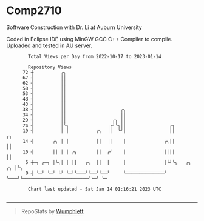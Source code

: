 # Comp2710
Software Construction with Dr. Li at Auburn University

Coded in Eclipse IDE using MinGW GCC C++ Compiler to compile.
Uploaded and tested in AU server.

```
        Total Views per Day from 2022-10-17 to 2023-01-14

        Repository Views
      72 ┼          ╭╮
      67 ┤          ││
      62 ┤          ││
      58 ┤          ││
      53 ┤          ││
      48 ┤          ││
      43 ┤          ││
      38 ┤          ││                    ╭╮
      34 ┤          ││                    ││
      29 ┤          ││                 ╭╮ ││
      24 ┤          │╰╮               ╭╯╰╮││                ╭╮
      19 ┤          │ │          ╭╮   │  ╰╯│                ││                                 ╭╮
      14 ┤       ╭╮ │ │          ││   │    │              ╭╮││                                 ││
      10 ┤       ││ │ │ ╭╮       ││  ╭╯    │              ││││                                 ││
       5 ┼─╮ ╭─╮ │╰╮│ │ ││   ╭╮  ││  │     │              │╰╯╰╮   ╭╮                        ╭╮ │╰╮
       0 ┤ ╰─╯ ╰─╯ ╰╯ ╰─╯╰───╯╰──╯╰──╯     ╰──────────────╯   ╰───╯╰────────────────────────╯╰─╯ ╰─

        Chart last updated - Sat Jan 14 01:16:21 2023 UTC
        
```

---

> RepoStats by [Wumphlett](https://github.com/Wumphlett)
